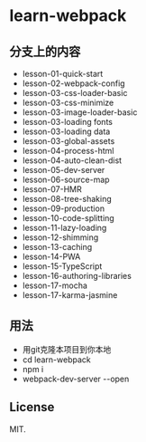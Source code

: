 # learn-webpack

## 分支上的内容

-   lesson-01-quick-start
-   lesson-02-webpack-config
-   lesson-03-css-loader-basic
-   lesson-03-css-minimize
-   lesson-03-image-loader-basic
-   lesson-03-loading fonts
-   lesson-03-loading data
-   lesson-03-global-assets
-   lesson-04-process-html
-   lesson-04-auto-clean-dist
-   lesson-05-dev-server
-   lesson-06-source-map
-   lesson-07-HMR
-   lesson-08-tree-shaking
-   lesson-09-production
-   lesson-10-code-splitting
-   lesson-11-lazy-loading
-   lesson-12-shimming
-   lesson-13-caching
-   lesson-14-PWA
-   lesson-15-TypeScript
-   lesson-16-authoring-libraries
-   lesson-17-mocha
-   lesson-17-karma-jasmine

## 用法

- 用git克隆本项目到你本地
- cd learn-webpack
- npm i 
- webpack-dev-server --open

## License

MIT.